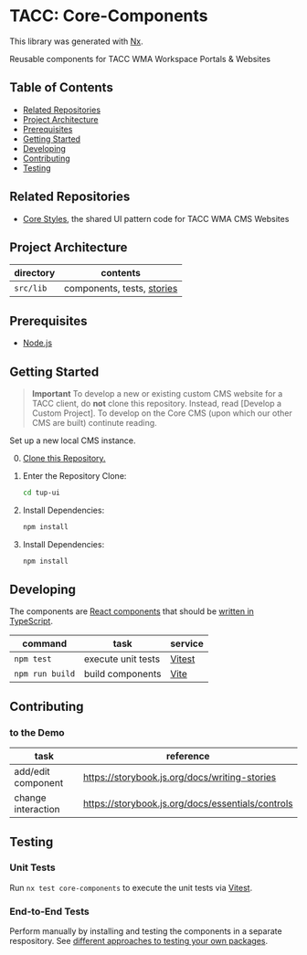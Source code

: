 # TACC: Core-Components

This library was generated with [Nx](https://nx.dev).

Reusable components for TACC WMA Workspace Portals & Websites

## Table of Contents

- [Related Repositories](#related-repositories)
- [Project Architecture](#project-architecture)
- [Prerequisites](#prerequisites)
- [Getting Started](#getting-started)
- [Developing](#developing)
- [Contributing](#contributing)
- [Testing](#testing)

## Related Repositories

- [Core Styles], the shared UI pattern code for TACC WMA CMS Websites

## Project Architecture

| directory | contents                     |
| --------- | ---------------------------- |
| `src/lib` | components, tests, [stories] |

## Prerequisites

- [Node.js]

## Getting Started

> **Important**
> To develop a new or existing custom CMS website for a TACC client, do **not** clone this repository. Instead, read [Develop a Custom Project]. To develop on the Core CMS (upon which our other CMS are built) continute reading.

Set up a new local CMS instance.

0. [Clone this Repository.](https://docs.github.com/en/repositories/creating-and-managing-repositories/cloning-a-repository)
1. Enter the Repository Clone:

   ```sh
   cd tup-ui
   ```

2. Install Dependencies:

   ```sh
   npm install
   ```

3. Install Dependencies:

   ```sh
   npm install
   ```

## Developing

The components are [React components](https://react.dev/learn) that should be [written in TypeScript](https://react.dev/learn/typescript#typescript-with-react-components).

| command         | task               | service                       |
| --------------- | ------------------ | ----------------------------- |
| `npm test`      | execute unit tests | [Vitest](https://vitest.dev/) |
| `npm run build` | build components   | [Vite](https://vitejs.dev/)   |

## Contributing

### to the Demo

| task | reference |
| - | - |
| add/edit component | https://storybook.js.org/docs/writing-stories |
| change interaction | https://storybook.js.org/docs/essentials/controls |

## Testing

### Unit Tests

Run `nx test core-components` to execute the unit tests via [Vitest](https://vitest.dev/).

### End-to-End Tests

Perform manually by installing and testing the components in a separate respository. See [different approaches to testing your own packages](https://dev.to/one-beyond/different-approaches-to-testing-your-own-packages-1kdg).

<!-- Link Aliases -->

[core styles]: https://github.com/TACC/Core-Styles
[node.js]: https://nodejs.org/
[stories]: https://storybook.js.org/docs/get-started/whats-a-story
